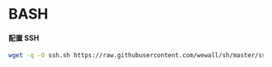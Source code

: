 # BASH

#### 配置 SSH

```bash
wget -q -O ssh.sh https://raw.githubusercontent.com/wewall/sh/master/ssh.sh && chmod +x ssh.sh && ./ssh.sh
```